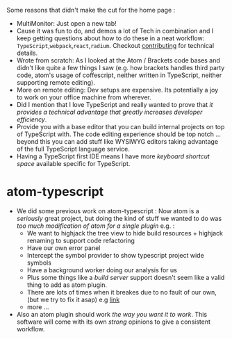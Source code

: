Some reasons that didn't make the cut for the home page : 
 * MultiMonitor: Just open a new tab!
 * Cause it was fun to do, and demos a lot of Tech in combination and I keep getting questions about how to do these in a neat workflow: `TypeScript`,`webpack`,`react`,`radium`. Checkout [contributing](./README.md) for technical details.
 * Wrote from scratch: As I looked at the Atom / Brackets code bases and didn't like quite a few things I saw (e.g. how brackets handles third party code, atom's usage of coffescript, neither written in TypeScript, neither supporting remote editing). 
 * More on remote editing: Dev setups are expensive. Its potentially a joy to work on your office machine from wherever.
 * Did I mention that I love TypeScript and really wanted to prove that *it provides a technical advantage that greatly increases developer efficiency*.
 * Provide you with a base editor that you can build internal projects on top of TypeScript with. The code editing experience should be top notch ... beyond this you can add stuff like WYSIWYG editors taking advantage of the full TypeScript language service.
 * Having a TypeScript first IDE means I have more *keyboard shortcut space* available specific for TypeScript.

# atom-typescript
 * We did some previous work on atom-typescript : Now atom is a *seriously* great project, but doing the kind of stuff we wanted to do was *too much modification of atom for a single plugin* e.g. : 
    * We want to highjack the tree view to hide build resources + highjack renaming to support code refactoring
    * Have our own error panel 
    * Intercept the symbol provider to show typescript project wide symbols
    * Have a background worker doing our analysis for us 
    * Plus some things like a *build server* support doesn't seem like a valid thing to add as atom plugin.
    * There are lots of times when it breakes due to no fault of our own, (but we try to fix it asap) e.g [link](https://github.com/TypeStrong/atom-typescript/issues/596)
    * more ... 
 * Also an atom plugin should work *the way you want it to work*. This software will come with its own *strong* opinions to give a consistent workflow.
